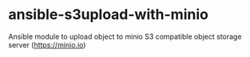 # ansible-s3upload-with-minio
Ansible module to upload object to minio S3 compatible object storage server (https://minio.io)
